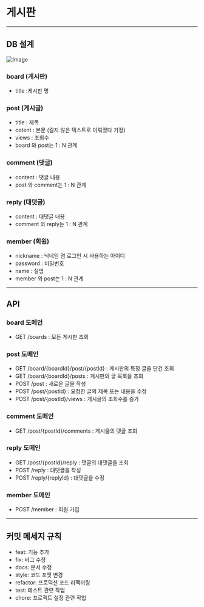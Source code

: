 # 게시판

---

## DB 설계
![Image](https://github.com/user-attachments/assets/02b699a2-7041-46e8-be8f-9d464550a0d0)

### board (게시판)
- title :게시판 명
### post (게시글)
- title : 제목
- cotent : 본문 (길지 않은 텍스트로 이뤄졌다 가정)
- views : 조회수
- board 와 post는 1 : N 관계
### comment (댓글)
- content : 댓글 내용
- post 와 comment는 1 : N 관계
### reply (대댓글)
- content : 대댓글 내용
- comment 와 reply는 1 : N 관계
### member (회원)
- nickname : 닉네임 겸 로그인 시 사용하는 아이디
- password : 비밀번호
- name : 실명
- member 와 post는 1 : N 관계
---
## API
### board 도메인
- GET /boards : 모든 게시판 조회
### post 도메인
- GET /board/{boardId}/post/{postId} : 게시판의 특정 글을 단건 조회
- GET /board/{boardId}/posts : 게시판의 글 목록을 조회
- POST /post : 새로운 글을 작성
- POST /post/{postId} : 요청한 글의 제목 또는 내용을 수정
- POST /post/{postId}/views : 게시글의 조회수를 증가
### comment 도메인
- GET /post/{postId}/comments : 게시물의 댓글 조회
### reply 도메인
- GET /post/{postId}/reply : 댓글의 대댓글을 조회
- POST /reply : 대댓글을 작성
- POST /reply/{replyId} : 대댓글을 수정
### member 도메인
- POST /member : 회원 가입
---
## 커밋 메세지 규칙
- feat: 기능 추가
- fix: 버그 수정
- docs: 문서 수정
- style: 코드 포맷 변경
- refactor: 프로덕션 코드 리팩터링
- test: 테스트 관련 작업
- chore: 프로젝트 설정 관련 작업
